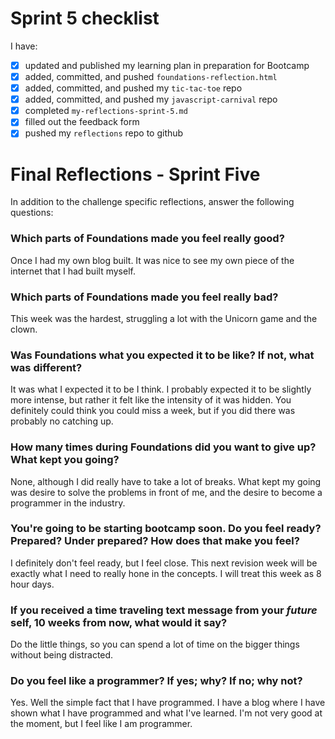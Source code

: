 # Sprint 5 checklist

I have:

- [x] updated and published my learning plan in preparation for Bootcamp
- [x] added, committed, and pushed `foundations-reflection.html`
- [x] added, committed, and pushed my `tic-tac-toe` repo
- [x] added, committed, and pushed my `javascript-carnival` repo
- [x] completed `my-reflections-sprint-5.md`
- [x] filled out the feedback form
- [x] pushed my `reflections` repo to github

# Final Reflections - Sprint Five

In addition to the challenge specific reflections, answer the following questions:

### Which parts of Foundations made you feel really good?

Once I had my own blog built. It was nice to see my own piece of the internet that I had built myself.

### Which parts of Foundations made you feel really bad?

This week was the hardest, struggling a lot with the Unicorn game and the clown.

### Was Foundations what you expected it to be like? If not, what was different?

It was what I expected it to be I think. I probably expected it to be slightly more intense, but rather it felt like the intensity of it was hidden. You definitely could think you could miss a week, but if you did there was probably no catching up.

### How many times during Foundations did you want to give up? What kept you going?

None, although I did really have to take a lot of breaks. What kept my going was desire to solve the problems in front of me, and the desire to become a programmer in the industry.

### You're going to be starting bootcamp soon. Do you feel ready? Prepared? Under prepared? How does that make you feel?

I definitely don't feel ready, but I feel close. This next revision week will be exactly what I need to really hone in the concepts. I will treat this week as 8 hour days.

### If you received a time traveling text message from your _future_ self, 10 weeks from now, what would it say?

Do the little things, so you can spend a lot of time on the bigger things without being distracted.

### Do you feel like a programmer? If yes; why? If no; why not?

Yes. Well the simple fact that I have programmed. I have a blog where I have shown what I have programmed and what I've learned. I'm not very good at the moment, but I feel like I am programmer.
